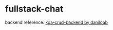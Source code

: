 # fullstack-chat

backend reference: [koa-crud-backend by daniloab](https://github.com/daniloab/koa-crud-backend)
